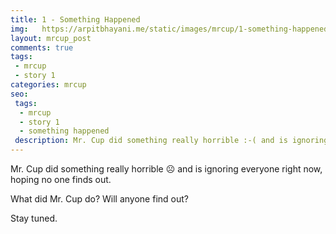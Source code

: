 ```yaml
---
title: 1 - Something Happened
img:   https://arpitbhayani.me/static/images/mrcup/1-something-happened.jpg
layout: mrcup_post
comments: true
tags:
 - mrcup
 - story 1
categories: mrcup
seo:
 tags:
  - mrcup
  - story 1
  - something happened
 description: Mr. Cup did something really horrible :-( and is ignoring everyone right now, hoping no one finds out.
---
```


Mr. Cup did something really horrible ☹ and is ignoring everyone right now, hoping no one finds out.

What did Mr. Cup do?
Will anyone find out?

Stay tuned.
